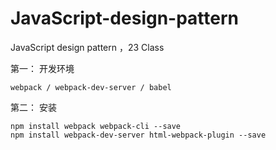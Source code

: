 #  JavaScript-design-pattern
 JavaScript design pattern ，23 Class 

第一： 开发环境

    webpack / webpack-dev-server / babel 

第二： 安装

    npm install webpack webpack-cli --save 
    npm install webpack-dev-server html-webpack-plugin --save
    